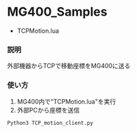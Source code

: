 # MG400_Samples
- TCPMotion.lua
### 説明
外部機器からTCPで移動座標をMG400に送る

### 使い方
1. MG400内で"TCPMotion.lua"を実行
2. 外部PCから座標を送信
```
Python3 TCP_motion_client.py
```
